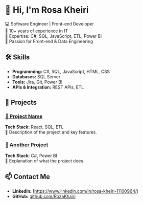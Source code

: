 # 👋 Hi, I'm Rosa Kheiri

💻 Software Engineer | Front-end Developer  
🔹 10+ years of experience in IT  
🔹 Expertise: C#, SQL, JavaScript, ETL, Power BI  
🔹 Passion for Front-end & Data Engineering  

## 🛠️ Skills
- **Programming:** C#, SQL, JavaScript, HTML, CSS  
- **Databases:** SQL Server
- **Tools:** Jira, Git, Power BI  
- **APIs & Integration:** REST APIs, ETL  

## 📂 Projects
### [🔗 Project Name](https://github.com/YourUsername/ProjectRepo)
**Tech Stack:** React, SQL, ETL  
📌 Description of the project and key features.  

### [🔗 Another Project](https://github.com/YourUsername/AnotherProject)
**Tech Stack:** C#, Power BI  
📌 Explanation of what the project does.  

## 📫 Contact Me
- **LinkedIn:** [https://www.linkedin.com/in/rosa-kheiri-11100964/)  
- **GitHub:** [github.com/RozaKhairi](https://github.com/rosa-developer)  
